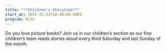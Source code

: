 ```yaml
---
title: "**Children's Storytime**"
start_at: 2015-11-21T10:30:00.000Z
program: kids
---
```


Do you love picture books? Join us in our children’s section as our fine children’s team reads stories aloud every third Saturday and last Sunday of the month.